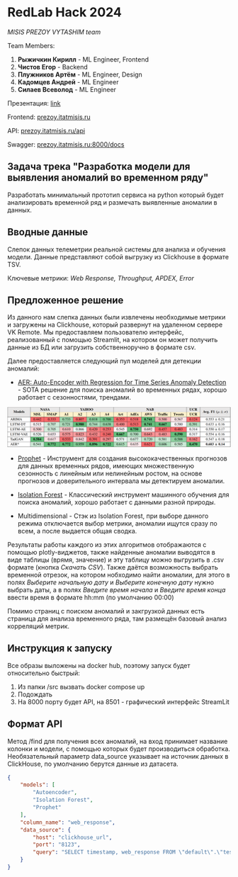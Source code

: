 # RedLab Hack 2024

*MISIS PREZOY VYTASHIM team*

Team Members:
1) **Рыжичкин Кирилл** - ML Engineer, Frontend
2) **Чистов Егор** - Backend
3) **Плужников Артём** - ML Engineer, Design
4) **Кадомцев Андрей** - ML Engineer
5) **Силаев Всеволод** - ML Engineer

Презентация: [link](https://drive.google.com/)

Frontend: [prezoy.itatmisis.ru](https://prezoy.itatmisis.ru/)

API: 
[prezoy.itatmisis.ru/api](https://prezoy.itatmisis.ru/api/)

Swagger:
[prezoy.itatmisis.ru:8000/docs](http://prezoy.itatmisis.ru:8000/docs)

## Задача трека "Разработка модели для выявления аномалий во временном ряду"

Разработать минимальный прототип сервиса на python который будет анализировать временной ряд и размечать выявленные аномалии в данных. 

## Вводные данные

Cлепок данных телеметрии реальной системы для анализа и обучения модели. Данные представляют собой выгрузку из Clickhouse в формате TSV. 

Ключевые метрики: *Web Response, Throughput, APDEX, Error*

## Предложенное решение

Из данного нам слепка данных были извлечены необходимые метрики и загружены на Clickhouse, который развернут на удаленном сервере VK Remote. Мы предоставляем пользователю интерфейс, реализованный с помощью Streamlit, на котором он может получить данные из БД или загрузить собственноручно в формате csv. 

Далее предоставляется следующий пул моделей для детекции аномалий: 

- [AER: Auto-Encoder with Regression for Time Series Anomaly Detection](https://arxiv.org/pdf/2212.13558) - SOTA решение для поиска аномалий во временных рядах, хорошо работает с сезонностями, трендами.

![aer_vs_all](aer_vs_all.png)

- [Prophet](https://github.com/facebook/prophet) - Инструмент для создания высококачественных прогнозов для данных временных рядов, имеющих множественную сезонность с линейным или нелинейным ростом, на основе прогнозов и доверительного интервала мы детектируем аномалии.

- [Isolation Forest](https://en.wikipedia.org/wiki/Isolation_forest) - Классический инструмент машинного обучения для поиска аномалий, хорошо работает с данными разной природы.

- Multidimensional - Стэк из Isolation Forest, при выборе данного режима отключается выбор метрики, аномалии ищутся сразу по всем, а после выдается общая сводка.

Результаты работы каждого из этих алгоритмов отображаются с помощью plotly-виджетов, также найденные аномалии выводятся в виде таблицы (врямя, значение) и эту таблицу можно выгрузить в .csv формате (кнопка *Скачать CSV*).
Также даётся возможность выбрать временной отрезок, на котором нобходимо найти аномалии, для этого в полях *Выберите начальную дату* и *Выберите конечную дату* нужно выбрать даты, а в полях *Введите время начала* и *Введите время конца*
ввести время в формате hh:mm (по умолчанию 00:00)

Помимо страниц с поиском аномалий и закгрузкой данных есть страница для анализа временного ряда, там размещён базовый анализ корреляций метрик.

## Инструкция к запуску

Все образы выложены на docker hub, поэтому запуск будет относительно быстрый:
1. Из папки /src вызвать docker compose up
2. Подождать
3. На 8000 порту будет API, на 8501 - графический интерфейс StreamLit

## Формат API

Метод /find для получения всех аномалий, на вход принимает название колонки и модели, с помощью которых будет производиться обработка. Необязательный параметр data_source указывает на источник данных в ClickHouse, по умолчанию берутся данные из датасета.

```json
{
    "models": [
        "Autoencoder",
        "Isolation Forest",
        "Prophet"
    ],
    "column_name": "web_response",
    "data_source": {
        "host": "clickhouse_url",
        "port": "8123",
        "query": "SELECT timestamp, web_response FROM \"default\".\"test2\" ORDER BY timestamp ASC"
    }
}
```
